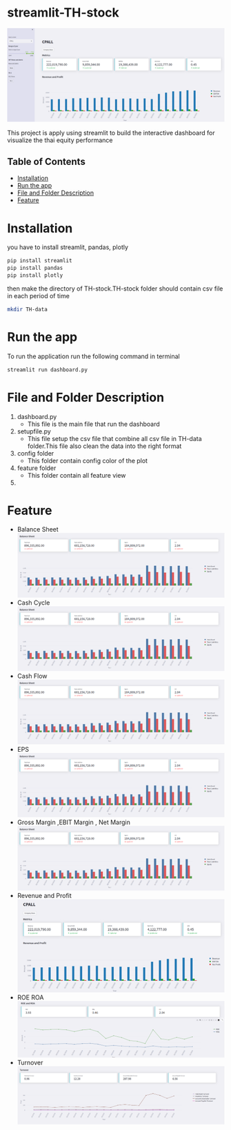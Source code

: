 # streamlit-TH-stock

![overview project img](example/All.png)

This project is apply using streamlit to build the  interactive dashboard 
for visualize the thai equity performance

## Table of Contents

- [Installation](#Installation)
- [Run the app](#run-the-app)
- [File and Folder Description](#File-and-Folder-Description)
- [Feature](#Feature)


# Installation
you have to install streamlit, pandas, plotly 

```bash
pip install streamlit 
pip install pandas 
pip install plotly
```

then make the directory of TH-stock.TH-stock folder 
should contain csv file in each period of time

```bash
mkdir TH-data
```

# Run the app

To run the application run the following command in terminal

```bash
streamlit run dashboard.py
```

# File and Folder Description

1. dashboard.py
    -   This file is the main file that run the dashboard
2. setupfile.py
    -   This file setup the csv file that combine all csv file in TH-data folder.This file also clean the data into the right format
3. config folder
    -   This folder contain config color of the plot 
4. feature folder
    -   This folder contain all feature view 
5.


# Feature

- Balance Sheet
![BS img](example/BS.png)
- Cash Cycle
![Cash Cycle img](example/BS.png)
- Cash Flow
![Cash Flow img](example/BS.png)
- EPS
![EPS img](example/BS.png)
- Gross Margin ,EBIT Margin , Net Margin
![Gross Margin ,EBIT Margin , Net Margin img](example/BS.png)
- Revenue and Profit
![Revenue and Profit img](example/RevenueProfit.png)
- ROE ROA
![ROE ROA img](example/ROEROA.png)
- Turnover
![Turnover img](example/Turnover.png)
 